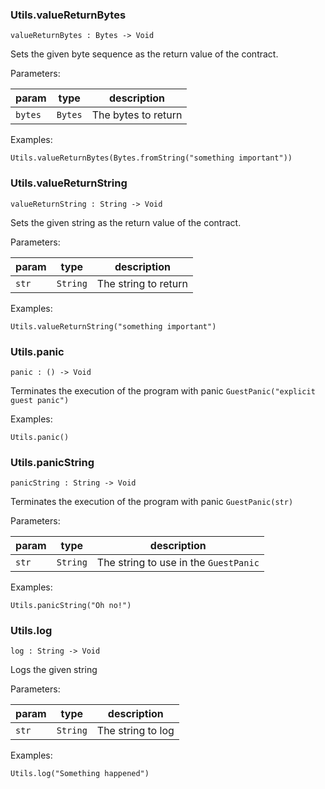 ### Utils.**valueReturnBytes**

```grain
valueReturnBytes : Bytes -> Void
```

Sets the given byte sequence as the return value of the contract.

Parameters:

|param|type|description|
|-----|----|-----------|
|`bytes`|`Bytes`|The bytes to return|

Examples:

```grain
Utils.valueReturnBytes(Bytes.fromString("something important"))
```

### Utils.**valueReturnString**

```grain
valueReturnString : String -> Void
```

Sets the given string as the return value of the contract.

Parameters:

|param|type|description|
|-----|----|-----------|
|`str`|`String`|The string to return|

Examples:

```grain
Utils.valueReturnString("something important")
```

### Utils.**panic**

```grain
panic : () -> Void
```

Terminates the execution of the program with panic `GuestPanic("explicit guest panic")`

Examples:

```grain
Utils.panic()
```

### Utils.**panicString**

```grain
panicString : String -> Void
```

Terminates the execution of the program with panic `GuestPanic(str)`

Parameters:

|param|type|description|
|-----|----|-----------|
|`str`|`String`|The string to use in the `GuestPanic`|

Examples:

```grain
Utils.panicString("Oh no!")
```

### Utils.**log**

```grain
log : String -> Void
```

Logs the given string

Parameters:

|param|type|description|
|-----|----|-----------|
|`str`|`String`|The string to log|

Examples:

```grain
Utils.log("Something happened")
```

